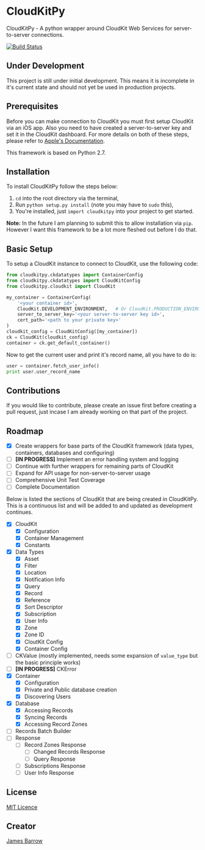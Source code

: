 # CloudKitPy
CloudKitPy - A python wrapper around CloudKit Web Services for server-to-server connections.

[![Build Status](https://travis-ci.org/Baza207/CloudKitPy.svg?branch=master)](https://travis-ci.org/Baza207/CloudKitPy)

## Under Development

This project is still under initial development. This means it is incomplete in it's current state and should not yet be used in production projects.

## Prerequisites
Before you can make connection to CloudKit you must  first setup CloudKit via an iOS app. Also you need to have created a server-to-server key and set it in the CloudKit dashboard. For more details on both of these steps, please refer to [Apple's Documentation](https://developer.apple.com/library/ios/documentation/DataManagement/Conceptual/CloutKitWebServicesReference/SettingUpWebServices/SettingUpWebServices.html#//apple_ref/doc/uid/TP40015240-CH24-SW6).

This framework is based on Python 2.7.

## Installation
To install CloudKitPy follow the steps below:

1. `cd` into the root directory via the terminal,
2. Run `python setup.py install` (note you may have to `sudo` this),
3. You're installed, just `import cloudkitpy` into your project to get started.

**Note:** In the future I am planning to submit this to allow installation via `pip`. However I want this framework to be a lot more fleshed out before I do that.

## Basic Setup
To setup a CloudKit instance to connect to CloudKit, use the following code:

```python
from cloudkitpy.ckdatatypes import ContainerConfig
from cloudkitpy.ckdatatypes import CloudKitConfig
from cloudkitpy.cloudkit import CloudKit

my_container = ContainerConfig(
    '<your container id>',
    CloudKit.DEVELOPMENT_ENVIRONMENT,   # Or CloudKit.PRODUCTION_ENVIRONMENT for production
    server_to_server_key='<your server-to-server key id>',
    cert_path='<path to your private key>'
)
cloudkit_config = CloudKitConfig([my_container])
ck = CloudKit(cloudkit_config)
container = ck.get_default_container()
```

Now to get the current user and print it's record name, all you have to do is:

```python
user = container.fetch_user_info()
print user.user_record_name
```

## Contributions

If you would like to contribute, please create an issue first before creating a pull request, just incase I am already working on that part of the project.

## Roadmap
- [x] Create wrappers for base parts of the CloudKit framework (data types, containers, databases and configuring)
- [ ] **[IN PROGRESS]** Implement an error handling system and logging
- [ ] Continue with further wrappers for remaining parts of CloudKit
- [ ] Expand for API usage for non-server-to-server usage
- [ ] Comprehensive Unit Test Coverage
- [ ] Complete Documentation

Below is listed the sections of CloudKit that are being created in CloudKitPy. This is a continuous list and will be added to and updated as development continues.

- [x] CloudKit
    - [x] Configuration
    - [x] Container Management
    - [x] Constants
- [x] Data Types
    - [x] Asset
    - [x] Filter
    - [x] Location
    - [x] Notification Info
    - [x] Query
    - [x] Record
    - [x] Reference
    - [x] Sort Descriptor
    - [x] Subscription
    - [x] User Info
    - [x] Zone
    - [x] Zone ID
    - [x] CloutKit Config
    - [x] Container Config
- [ ] CKValue (mostly implemented, needs some expansion of `value_type` but the basic principle works)
- [ ] **[IN PROGRESS]** CKError
- [x] Container
    - [x] Configuration
    - [x] Private and Public database creation
    - [x] Discovering Users
- [x] Database
    - [x] Accessing Records
    - [x] Syncing Records
    - [x] Accessing Record Zones
- [ ] Records Batch Builder
- [ ] Response
    - [ ] Record Zones Response
        - [ ] Changed Records Response
        - [ ] Query Response
    - [ ] Subscriptions Response
    - [ ] User Info Response

## License

[MIT Licence](LICENSE)

## Creator

[James Barrow](james@pigonahill.com)
